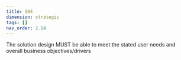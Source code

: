 ```yaml
---
title: S04
dimension: strategic
tags: []
nav_order: 2.14
---
```


The solution design MUST be able to meet the stated user needs and overall business objectives/drivers 